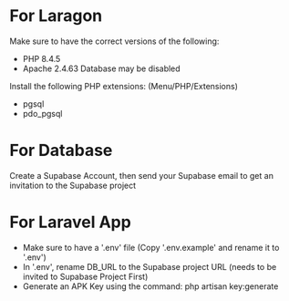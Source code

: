 # For Laragon
Make sure to have the correct versions of the following:
- PHP 8.4.5
- Apache 2.4.63
Database may be disabled 

Install the following PHP extensions: (Menu/PHP/Extensions)
- pgsql
- pdo_pgsql

# For Database
Create a Supabase Account, then send your Supabase email to get an invitation to the Supabase project

# For Laravel App
- Make sure to have a '.env' file (Copy '.env.example' and rename it to '.env')
- In '.env', rename DB_URL to the Supabase project URL (needs to be invited to Supabase Project First)
- Generate an APK Key using the command: php artisan key:generate


